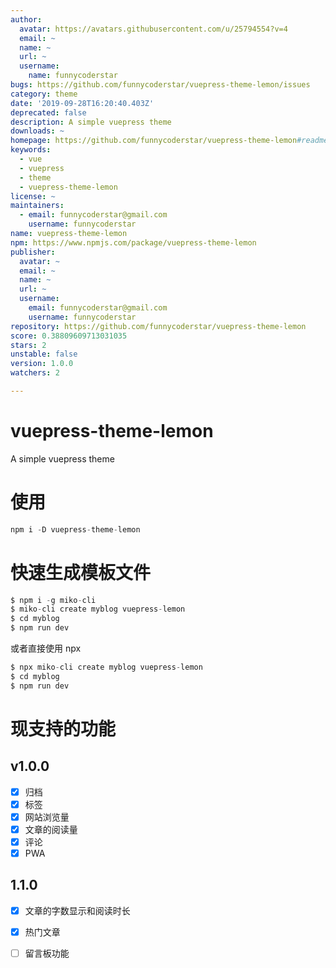 ```yaml
---
author:
  avatar: https://avatars.githubusercontent.com/u/25794554?v=4
  email: ~
  name: ~
  url: ~
  username:
    name: funnycoderstar
bugs: https://github.com/funnycoderstar/vuepress-theme-lemon/issues
category: theme
date: '2019-09-28T16:20:40.403Z'
deprecated: false
description: A simple vuepress theme
downloads: ~
homepage: https://github.com/funnycoderstar/vuepress-theme-lemon#readme
keywords:
  - vue
  - vuepress
  - theme
  - vuepress-theme-lemon
license: ~
maintainers:
  - email: funnycoderstar@gmail.com
    username: funnycoderstar
name: vuepress-theme-lemon
npm: https://www.npmjs.com/package/vuepress-theme-lemon
publisher:
  avatar: ~
  email: ~
  name: ~
  url: ~
  username:
    email: funnycoderstar@gmail.com
    username: funnycoderstar
repository: https://github.com/funnycoderstar/vuepress-theme-lemon
score: 0.38809609713031035
stars: 2
unstable: false
version: 1.0.0
watchers: 2

---
```


# vuepress-theme-lemon
A simple vuepress theme

# 使用
```js
npm i -D vuepress-theme-lemon
```
# 快速生成模板文件
```js
$ npm i -g miko-cli
$ miko-cli create myblog vuepress-lemon
$ cd myblog
$ npm run dev
```
或者直接使用 npx

```js
$ npx miko-cli create myblog vuepress-lemon
$ cd myblog
$ npm run dev
```

# 现支持的功能

## v1.0.0
- [X] 归档
- [X] 标签
- [X] 网站浏览量
- [X] 文章的阅读量
- [X] 评论
- [X] PWA

## 1.1.0
- [X] 文章的字数显示和阅读时长
- [X] 热门文章
- [ ] 留言板功能




